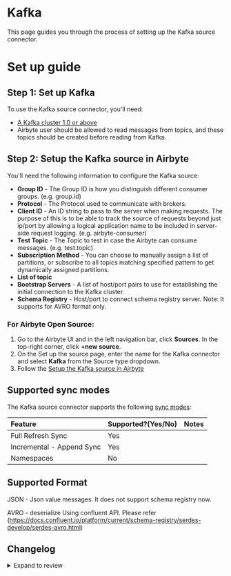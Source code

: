 # Kafka

This page guides you through the process of setting up the Kafka source connector.

# Set up guide

## Step 1: Set up Kafka

To use the Kafka source connector, you'll need:

- [A Kafka cluster 1.0 or above](https://kafka.apache.org/quickstart)
- Airbyte user should be allowed to read messages from topics, and these topics should be created before reading from Kafka.

## Step 2: Setup the Kafka source in Airbyte

You'll need the following information to configure the Kafka source:

- **Group ID** - The Group ID is how you distinguish different consumer groups. (e.g. group.id)
- **Protocol** - The Protocol used to communicate with brokers.
- **Client ID** - An ID string to pass to the server when making requests. The purpose of this is to be able to track the source of requests beyond just ip/port by allowing a logical application name to be included in server-side request logging. (e.g. airbyte-consumer)
- **Test Topic** - The Topic to test in case the Airbyte can consume messages. (e.g. test.topic)
- **Subscription Method** - You can choose to manually assign a list of partitions, or subscribe to all topics matching specified pattern to get dynamically assigned partitions.
- **List of topic**
- **Bootstrap Servers** - A list of host/port pairs to use for establishing the initial connection to the Kafka cluster.
- **Schema Registry** - Host/port to connect schema registry server. Note: It supports for AVRO format only.

### For Airbyte Open Source:

1. Go to the Airbyte UI and in the left navigation bar, click **Sources**. In the top-right corner, click **+new source**.
2. On the Set up the source page, enter the name for the Kafka connector and select **Kafka** from the Source type dropdown.
3. Follow the [Setup the Kafka source in Airbyte](kafka.md#Setup-the-Kafka-Source-in-Airbyte)

## Supported sync modes

The Kafka source connector supports the following [sync modes](https://docs.airbyte.com/cloud/core-concepts#connection-sync-modes):

| Feature                   | Supported?\(Yes/No\) | Notes |
| :------------------------ | :------------------- | :---- |
| Full Refresh Sync         | Yes                  |       |
| Incremental - Append Sync | Yes                  |       |
| Namespaces                | No                   |       |

## Supported Format

JSON - Json value messages. It does not support schema registry now.

AVRO - deserialize Using confluent API. Please refer (https://docs.confluent.io/platform/current/schema-registry/serdes-develop/serdes-avro.html)

## Changelog

<details>
  <summary>Expand to review</summary>

| Version | Date       | Pull Request                                                                                       | Subject                                                              |
| :------ | :--------- |:---------------------------------------------------------------------------------------------------|:---------------------------------------------------------------------|
| 0.2.8 | 2025-02-07 | [53221](https://github.com/airbytehq/airbyte/pull/53221)                                           | For AVRO MessageFormat, schema_registry_password is a secret         |
| 0.2.7 | 2025-01-10 | [51480](https://github.com/airbytehq/airbyte/pull/51480)                                           | Use a non root base image                                            |
| 0.2.6 | 2024-12-18 | [49907](https://github.com/airbytehq/airbyte/pull/49907)                                           | Use a base image: airbyte/java-connector-base:1.0.0                  |
| 0.2.5 | 2024-06-12 | [32538](https://github.com/airbytehq/airbyte/pull/32538)                                           | Fix empty airbyte data column                                        |
| 0.2.4 | 2024-02-13 | [35229](https://github.com/airbytehq/airbyte/pull/35229)                                           | Adopt CDK 0.20.4                                                     |
| 0.2.4 | 2024-01-24 | [34453](https://github.com/airbytehq/airbyte/pull/34453)                                           | bump CDK version                                                     |
| 0.2.3 | 2022-12-06 | [19587](https://github.com/airbytehq/airbyte/pull/19587)                                           | Fix missing data before consumer is closed                           |
| 0.2.2 | 2022-11-04 | [18648](https://github.com/airbytehq/airbyte/pull/18648)                                           | Add missing record_count increment for JSON                          |
| 0.2.1   | 2022-11-04 | This version was the same as 0.2.0 and was committed so using 0.2.2 next to keep versions in order |
| 0.2.0   | 2022-08-22 | [13864](https://github.com/airbytehq/airbyte/pull/13864)                                           | Added AVRO format support and Support for maximum records to process |
| 0.1.7   | 2022-06-17 | [13864](https://github.com/airbytehq/airbyte/pull/13864)                                           | Updated stacktrace format for any trace message errors               |
| 0.1.6   | 2022-05-29 | [12903](https://github.com/airbytehq/airbyte/pull/12903)                                           | Add Polling Time to Specification (default 100 ms)                   |
| 0.1.5   | 2022-04-19 | [12134](https://github.com/airbytehq/airbyte/pull/12134)                                           | Add PLAIN Auth                                                       |
| 0.1.4   | 2022-02-15 | [10186](https://github.com/airbytehq/airbyte/pull/10186)                                           | Add SCRAM-SHA-512 Auth                                               |
| 0.1.3   | 2022-02-14 | [10256](https://github.com/airbytehq/airbyte/pull/10256)                                           | Add `-XX:+ExitOnOutOfMemoryError` JVM option                         |
| 0.1.2   | 2021-12-21 | [8865](https://github.com/airbytehq/airbyte/pull/8865)                                             | Fix SASL config read issue                                           |
| 0.1.1   | 2021-12-06 | [8524](https://github.com/airbytehq/airbyte/pull/8524)                                             | Update connector fields title/description                            |

</details>
